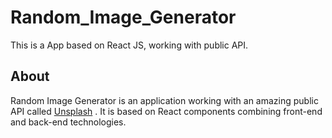 # Random_Image_Generator
This is a App based on React JS, working with public API.

## About <a name = "about"></a>
Random Image Generator is an application working with an amazing public API called <a href = ”https://unsplash.com/”>Unsplash</a> . It is based on React components combining front-end and back-end technologies. 

